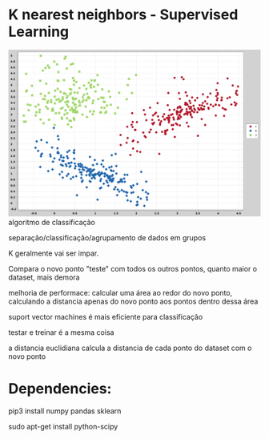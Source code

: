 # K nearest neighbors - Supervised Learning

![alt text](knn.png)
algoritmo de classificação

separação/classificação/agrupamento de dados em grupos

K geralmente vai ser impar.

Compara o novo ponto "teste" com todos os outros pontos, quanto maior o dataset, mais demora

melhoria de performace: calcular uma área ao redor do novo ponto, calculando a distancia apenas
do novo ponto aos pontos dentro dessa área

suport vector machines é mais eficiente para 
classificação

testar e treinar é a mesma coisa

a distancia euclidiana calcula a distancia de cada ponto do dataset com o novo ponto

# Dependencies:

pip3 install numpy pandas sklearn

sudo apt-get install python-scipy

